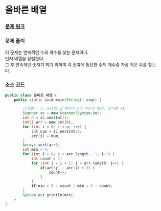 # 올바른 배열

### [문제 링크](https://www.acmicpc.net/problem/1337)

### 문제 풀이
이 문제는 연속적인 수의 개수를 찾는 문제이다. </br>
먼저 배열을 정렬한다. </br>
그 후 연속적인 숫자기 되기 위하여 각 숫자에 필요한 수의 개수중 가장 작은 수를 찾는다. </br>

### 소스 코드
```java
public class 올바른_배열 {
    public static void main(String[] args) {

        //정렬 , n, n+1의 값 차이가 1이 나는지 확인, 맞다면 +1,
        Scanner sc = new Scanner(System.in);
        int n = sc.nextInt();
        int[] arr = new int[n];
        for (int i = 0; i < n; i++) {
            int num = sc.nextInt();
            arr[i] = num;
        }
        Arrays.sort(arr);
        int min = 4;
        for (int i = 0; i < arr.length - 1; i++) {
            int count = 1;
            for (int j = i + 1; j < arr.length; j++) {
                if(arr[j] - arr[i] < 5) {
                    count++;
                }
            }
            if(min > 5 - count ) min = 5 - count;
        }
        System.out.println(min);
    }
}


```